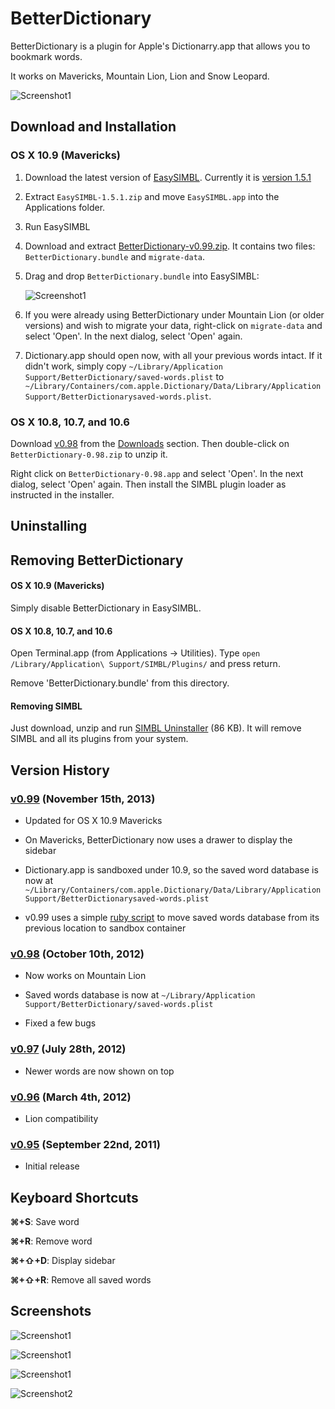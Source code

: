 BetterDictionary
================
BetterDictionary is a plugin for Apple's Dictionarry.app that allows you to bookmark words.

It works on Mavericks, Mountain Lion, Lion and Snow Leopard. 

![Screenshot1](https://github.com/pooriaazimi/BetterDictionary/raw/master/Images/BetterDictionary-Mavericks.png)



Download and Installation
-------------------------

### OS X 10.9 (Mavericks)


1. Download the latest version of [EasySIMBL](https://github.com/norio-nomura/EasySIMBL). Currently it is [version 1.5.1](http://github.com/norio-nomura/EasySIMBL/releases/download/EasySIMBL-1.5.1/EasySIMBL-1.5.1.zip)

2. Extract `EasySIMBL-1.5.1.zip` and move `EasySIMBL.app` into the Applications folder.

3. Run EasySIMBL

4. Download and extract [BetterDictionary-v0.99.zip](https://github.com/pooriaazimi/BetterDictionary/releases/download/v0.99/BetterDictionary-v0.99.zip). It contains two files: `BetterDictionary.bundle` and `migrate-data`. 

5. Drag and drop `BetterDictionary.bundle` into EasySIMBL:

	![Screenshot1](https://github.com/pooriaazimi/BetterDictionary/raw/master/Images/EasySIMBL.png)

6. If you were already using BetterDictionary under Mountain Lion (or older versions) and wish to migrate your data, right-click on `migrate-data` and select 'Open'. In the next dialog, select 'Open' again. 

7. Dictionary.app should open now, with all your previous words intact. If it didn't work, simply copy `~/Library/Application Support/BetterDictionary/saved-words.plist` to `~/Library/Containers/com.apple.Dictionary/Data/Library/Application Support/BetterDictionarysaved-words.plist`.


### OS X 10.8, 10.7, and 10.6

Download [v0.98](https://github.com/downloads/pooriaazimi/BetterDictionary/BetterDictionary-0.98.zip) from the [Downloads](https://github.com/pooriaazimi/BetterDictionary/downloads) section. Then double-click on `BetterDictionary-0.98.zip` to unzip it. 

Right click on `BetterDictionary-0.98.app` and select 'Open'. In the next dialog, select 'Open' again. Then install the SIMBL plugin loader as instructed in the installer.



Uninstalling
------------

## Removing BetterDictionary

#### OS X 10.9 (Mavericks)

Simply disable BetterDictionary in EasySIMBL.

#### OS X 10.8, 10.7, and 10.6

Open Terminal.app (from Applications -> Utilities). Type `open /Library/Application\ Support/SIMBL/Plugins/` and press return.

Remove 'BetterDictionary.bundle' from this directory.

#### Removing SIMBL

Just download, unzip and run [SIMBL Uninstaller](https://raw.github.com/pooriaazimi/BetterDictionary/master/Installers/SIMBL%20Uninstaller.zip) (86 KB). It will remove SIMBL and all its plugins from your system.


Version History
---------------

### [v0.99](https://github.com/pooriaazimi/BetterDictionary/releases/tag/v0.99) (November 15th, 2013)

- Updated for OS X 10.9 Mavericks

- On Mavericks, BetterDictionary now uses a drawer to display the sidebar

- Dictionary.app is sandboxed under 10.9, so the saved word database is now at `~/Library/Containers/com.apple.Dictionary/Data/Library/Application Support/BetterDictionarysaved-words.plist`

- v0.99 uses a simple [ruby script](https://github.com/pooriaazimi/BetterDictionary/blob/e94e6a0faa0ca228255db88bd55ab69ab8dbccad/Installers/BetterDictionary-0.99/migrate-data) to move saved words database from its previous location to sandbox container



### [v0.98](https://github.com/pooriaazimi/BetterDictionary/releases/tag/v0.98) (October 10th, 2012)

- Now works on Mountain Lion

- Saved words database is now at `~/Library/Application Support/BetterDictionary/saved-words.plist`

- Fixed a few bugs


### [v0.97](https://github.com/pooriaazimi/BetterDictionary/releases/tag/v0.97) (July 28th, 2012)

- Newer words are now shown on top

### [v0.96](https://github.com/pooriaazimi/BetterDictionary/releases/tag/v0.96) (March 4th, 2012)

- Lion compatibility

### [v0.95](https://github.com/pooriaazimi/BetterDictionary/releases/tag/v0.95) (September 22nd, 2011)

- Initial release


Keyboard Shortcuts
------------------
**⌘+S**: Save word

**⌘+R**: Remove word

**⌘+⇧+D**: Display sidebar

**⌘+⇧+R**: Remove all saved words


Screenshots
-----------
![Screenshot1](https://github.com/pooriaazimi/BetterDictionary/raw/master/Images/BetterDictionary-Mavericks.png)

![Screenshot1](https://github.com/pooriaazimi/BetterDictionary/raw/master/Images/BetterDictionary-MountainLion.png)

![Screenshot1](https://github.com/pooriaazimi/BetterDictionary/raw/master/Images/BetterDictionary-Lion.png)

![Screenshot2](https://github.com/pooriaazimi/BetterDictionary/raw/master/Images/BetterDictionary-SnowLeopard.png)